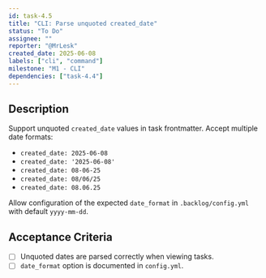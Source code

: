 ```yaml
---
id: task-4.5
title: "CLI: Parse unquoted created_date"
status: "To Do"
assignee: ""
reporter: "@MrLesk"
created_date: 2025-06-08
labels: ["cli", "command"]
milestone: "M1 - CLI"
dependencies: ["task-4.4"]
---
```


## Description

Support unquoted `created_date` values in task frontmatter. Accept multiple date formats:

- `created_date: 2025-06-08`
- `created_date: '2025-06-08'`
- `created_date: 08-06-25`
- `created_date: 08/06/25`
- `created_date: 08.06.25`

Allow configuration of the expected `date_format` in `.backlog/config.yml` with default `yyyy-mm-dd`.

## Acceptance Criteria

- [ ] Unquoted dates are parsed correctly when viewing tasks.
- [ ] `date_format` option is documented in `config.yml`.
